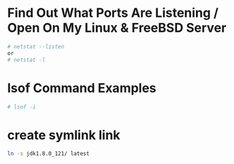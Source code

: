 
# Find Out What Ports Are Listening / Open On My Linux & FreeBSD Server     
```bash
# netstat --listen
or
# netstat -l
```

# lsof Command Examples
```bash
# lsof -i
```

# create symlink link 
```bash
ln -s jdk1.8.0_121/ latest
```
